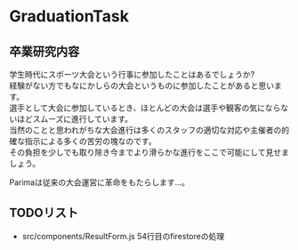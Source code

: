# GraduationTask

## 卒業研究内容

学生時代にスポーツ大会という行事に参加したことはあるでしょうか?  
経験がない方でもなにかしらの大会というものに参加したことがあると思います。  
選手として大会に参加しているとき、ほとんどの大会は選手や観客の気にならないほどスムーズに進行しています。  
当然のことと思われがちな大会進行は多くのスタッフの適切な対応や主催者の的確な指示による多くの苦労の塊なのです。  
その負担を少しでも取り除き今までより滑らかな進行をここで可能にして見せましょう。  

Parimaは従来の大会運営に革命をもたらします...。


## TODOリスト

- src/components/ResultForm.js 54行目のfirestoreの処理
